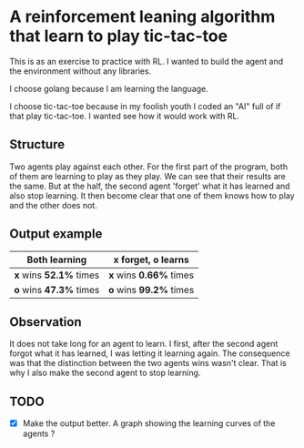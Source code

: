 # A reinforcement leaning algorithm that learn to play tic-tac-toe
This is as an exercise to practice with RL. I wanted to build the agent and the environment without any libraries.

I choose golang because I am learning the language.

I choose tic-tac-toe because in my foolish youth I coded an "AI" full of if that play tic-tac-toe. I wanted see how it would work with RL.

## Structure
Two agents play against each other. For the first part of the program, both of them are learning to play as they play. We can see that their results are the same. But at the half, the second agent 'forget' what it has learned and also stop learning. It then become clear that one of them knows how to play and the other does not.

## Output example
| Both learning | x forget, o learns |
| :-----------: | :----------------: |
| **x** wins **52.1%** times | **x** wins **0.66%** times |
| **o** wins **47.3%** times | **o** wins **99.2%** times |

## Observation
It does not take long for an agent to learn. I first, after the second agent forgot what it has learned, I was letting it learning again. The consequence was that the distinction between the two agents wins wasn't clear. That is why I also make the second agent to stop learning.

## TODO
- [x] Make the output better. A graph showing the learning curves of the agents ?
